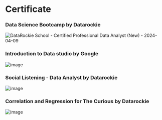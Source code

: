 # Certificate

### Data Science Bootcamp by Datarockie 
![DataRockie School - Certified Professional Data Analyst (New) - 2024-04-09](https://github.com/user-attachments/assets/5322ba91-f7fe-4650-b063-bfd5a03d3973)


### Introduction to Data studio by Google
![image](https://github.com/user-attachments/assets/cee6de4a-7f54-41f3-af90-46ab063d557e)


### Social Listening - Data Analyst by Datarockie
![image](https://github.com/user-attachments/assets/1750581a-0cc7-4c15-8f21-f5264c27b0dc)


### Correlation and Regression for The Curious by Datarockie 
![image](https://github.com/user-attachments/assets/046249cb-5f62-42d7-a02b-04f467e7679c)

